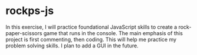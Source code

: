 # rockps-js

In this exercise, I will practice foundational JavaScript skills to create a rock-paper-scissors game that runs in the console.
The main emphasis of this project is first commenting, then coding. This will help me practice my problem solving skills. 
I plan to add a GUI in the future. 
